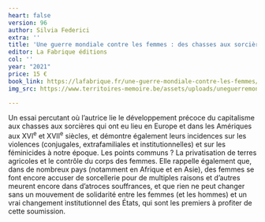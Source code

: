 ```yaml
---
heart: false
version: 96
author: Silvia Federici
extra: ''
title: 'Une guerre mondiale contre les femmes : des chasses aux sorcières aux féminicides'
editor: La Fabrique éditions
col: ''
year: "2021"
price: 15 €
book_link: https://lafabrique.fr/une-guerre-mondiale-contre-les-femmes/
img_src: https://www.territoires-memoire.be/assets/uploads/uneguerremondialecontrelesfemmes.jpg

---
```

Un essai percutant où l’autrice lie le développement précoce du capitalisme aux chasses aux sorcières qui ont eu lieu en Europe et dans les Amériques aux XVI<sup>e</sup> et XVII<sup>e</sup> siècles, et démontre également leurs incidences sur les violences (conjugales, extrafamiliales et institutionnelles) et sur les féminicides à notre époque. Les points communs ? La privatisation de terres agricoles et le contrôle du corps des femmes. Elle rappelle également que, dans de nombreux pays (notamment en Afrique et en Asie), des femmes se font encore accuser de sorcellerie pour de multiples raisons et d’autres meurent encore dans d’atroces souffrances, et que rien ne peut changer sans un mouvement de solidarité entre les femmes (et les hommes) et un vrai changement institutionnel des États, qui sont les premiers à profiter de cette soumission.